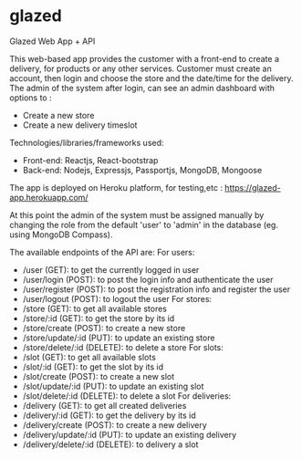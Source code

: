 # glazed
Glazed Web App + API

This web-based app provides the customer with a front-end to create a delivery, for products or any other services.
Customer must create an account, then login and choose the store and the date/time for the delivery.
The admin of the system after login, can see an admin dashboard with options to :
  - Create a new store
  - Create a new delivery timeslot
  
Technologies/libraries/frameworks used:
 - Front-end: Reactjs, React-bootstrap
 - Back-end: Nodejs, Expressjs, Passportjs, MongoDB, Mongoose 
 
The app is deployed on Heroku platform, for testing,etc : https://glazed-app.herokuapp.com/

At this point the admin of the system must be assigned manually by changing the role
from the default 'user' to 'admin' in the database (eg. using MongoDB Compass).

The available endpoints of the API are:
For users:
  - /user (GET): to get the currently logged in user
  - /user/login (POST): to post the login info and authenticate the user
  - /user/register (POST): to post the registration info and register the user
  - /user/logout (POST): to logout the user
For stores:
  - /store (GET): to get all available stores
  - /store/:id (GET): to get the store by its id
  - /store/create (POST): to create a new store
  - /store/update/:id (PUT): to update an existing store
  - /store/delete/:id (DELETE): to delete a store
For slots:
  - /slot (GET): to get all available slots
  - /slot/:id (GET): to get the slot by its id
  - /slot/create (POST): to create a new slot
  - /slot/update/:id (PUT): to update an existing slot
  - /slot/delete/:id (DELETE): to delete a slot
For deliveries:
  - /delivery (GET): to get all created deliveries
  - /delivery/:id (GET): to get the delivery by its id
  - /delivery/create (POST): to create a new delivery
  - /delivery/update/:id (PUT): to update an existing delivery
  - /delivery/delete/:id (DELETE): to delivery a slot
